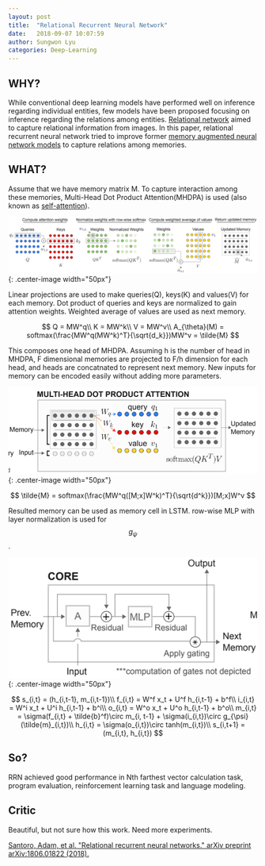```yaml
---
layout: post
title:  "Relational Recurrent Neural Network"
date:   2018-09-07 10:07:59
author: Sungwon Lyu
categories: Deep-Learning
---
```


## WHY? 
While conventional deep learning models have performed well on inference regarding individual entities, few models have been proposed focusing on inference regarding the relations among entities. [Relational network](https://lyusungwon.github.io/deep-learning/2018/05/06/rn.html) aimed to capture relational information from images. In this paper, relational recurrent neural network tried to improve former [memory augmented neural network models](https://lyusungwon.github.io/deep-learning/2018/06/06/ntm.html) to capture relations among memories.

## WHAT?
Assume that we have memory matrix M. To capture interaction among these memories, Multi-Head Dot Product Attention(MHDPA) is used (also known as [self-attention](https://lyusungwon.github.io/natural-language-processing/2018/03/21/transformer.html)).  

![image](/assets/images/rrn1.png){: .center-image width="50px"}

Linear projections are used to make queries(Q), keys(K) and values(V) for each memory. Dot product of queries and keys are normalized to gain attention weights. Weighted average of values are used as next memory.

$$
Q = MW^q\\
K = MW^k\\
V = MW^v\\
A_{\theta}(M) = softmax(\frac{MW^q(MW^k)^T}{\sqrt{d_k}})MW^v = \tilde{M}
$$

This composes one head of MHDPA. Assuming h is the number of head in MHDPA, F dimensional memories are projected to F/h dimension for each head, and heads are concatnated to represent next memory. New inputs for memory can be encoded easily without adding more parameters.

![image](/assets/images/rrn2.png){: .center-image width="50px"}

$$
\tilde{M} = softmax(\frac{MW^q([M;x]W^k)^T}{\sqrt{d^k}})[M;x]W^v
$$

Resulted memory can be used as memory cell in LSTM. row-wise MLP with layer normalization is used for $$g_{\psi}$$.

![image](/assets/images/rrn3.png){: .center-image width="50px"}

$$
s_{i,t} = (h_{i,t-1}, m_{i,t-1})\\
f_{i,t} = W^f x_t + U^f h_{i,t-1} + b^f\\
i_{i,t} = W^i x_t + U^i h_{i,t-1} + b^i\\
o_{i,t} = W^o x_t + U^o h_{i,t-1} + b^o\\
m_{i,t} = \sigma(f_{i,t} + \tilde{b}^f)\circ m_{i, t-1} + \sigma(i_{i,t})\circ g_{\psi}(\tilde{m}_{i,t})\\
h_{i,t} = \sigma(o_{i,t})\circ tanh(m_{i,t})\\
s_{i,t+1} = (m_{i,t}, h_{i,t})
$$

## So?
RRN achieved good performance in Nth farthest vector calculation task, program evaluation, reinforcement learning task and language modeling.

## Critic
Beautiful, but not sure how this work. Need more experiments. 

[Santoro, Adam, et al. "Relational recurrent neural networks." arXiv preprint arXiv:1806.01822 (2018).](https://arxiv.org/abs/1806.01822)